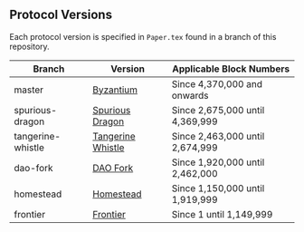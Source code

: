 ## Protocol Versions

Each protocol version is specified in `Paper.tex` found in a branch of this repository.

| Branch            | Version                                                                           | Applicable Block Numbers        |
|-------------------|-----------------------------------------------------------------------------------|---------------------------------|
| master            | [Byzantium](https://github.com/ethereum/EIPs/blob/master/EIPS/eip-609.md)         | Since 4,370,000 and onwards     |
| spurious-dragon   | [Spurious Dragon](https://github.com/ethereum/EIPs/blob/master/EIPS/eip-607.md)   | Since 2,675,000 until 4,369,999 |
| tangerine-whistle | [Tangerine Whistle](https://github.com/ethereum/EIPs/blob/master/EIPS/eip-608.md) | Since 2,463,000 until 2,674,999 |
| dao-fork          | [DAO Fork](https://github.com/ethereum/EIPs/blob/master/EIPS/eip-779.md)          | Since 1,920,000 until 2,462,000 |
| homestead         | [Homestead](https://github.com/ethereum/EIPs/blob/master/EIPS/eip-606.md)         | Since 1,150,000 until 1,919,999         |
| frontier         | [Frontier](https://github.com/ethereum/yellowpaper/tree/frontier)         | Since 1 until 1,149,999         |
